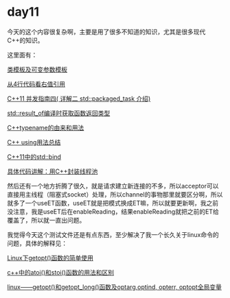 # day11

今天的这个内容很复杂啊，主要是用了很多不知道的知识，尤其是很多现代C++的知识。

这里面有：

[类模板及可变参数模板](https://www.cnblogs.com/qicosmos/p/4325949.html)

[从4行代码看右值引用](https://www.cnblogs.com/qicosmos/p/4283455.html)

[C++11 并发指南四( 详解二 std::packaged_task 介绍)](https://www.cnblogs.com/haippy/p/3279565.html)

[std::result_of编译时获取函数返回类型](https://blog.csdn.net/wangzhicheng1983/article/details/117350183)

[C++typename的由来和用法](https://blog.csdn.net/lyn631579741/article/details/110730145)

[C++ using用法总结](https://www.cnblogs.com/wangkeqin/p/9339862.html)

[C++11中的std::bind](https://blog.csdn.net/u013654125/article/details/100140328)

[具体代码讲解：用C++封装线程池](https://blog.csdn.net/GavinGreenson/article/details/72770818)

然后还有一个地方折腾了很久，就是请求建立新连接的不多，所以acceptor可以直接用主线程（阻塞式socket）处理，所以channel的事物那里就要区分啊，所以就多了一个useET函数，useET就是把模式换成ET嘛，所以就要更新啊，我之前没注意，我是useET后在enableReading，结果enableReading就把之前的ET给覆盖了，所以就一直出问题。

我觉得今天这个测试文件还是有点东西，至少解决了我一个长久关于linux命令的问题，具体的解释见：

[Linux下getopt()函数的简单使用](https://www.cnblogs.com/qingergege/p/5914218.html)

[c++中的atoi()和stoi()函数的用法和区别](https://blog.csdn.net/qq_33221533/article/details/82119031)

[linux——getopt()和getopt_long()函数及optarg,optind, opterr, optopt全局变量](https://blog.csdn.net/u014470361/article/details/84110216)



